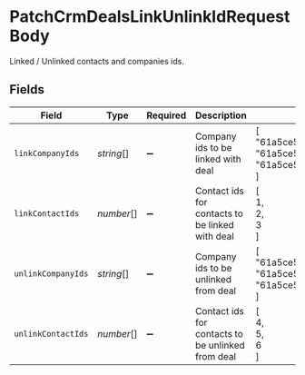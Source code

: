 # PatchCrmDealsLinkUnlinkIdRequestBody

Linked / Unlinked contacts and companies ids.


## Fields

| Field                                                                                  | Type                                                                                   | Required                                                                               | Description                                                                            | Example                                                                                |
| -------------------------------------------------------------------------------------- | -------------------------------------------------------------------------------------- | -------------------------------------------------------------------------------------- | -------------------------------------------------------------------------------------- | -------------------------------------------------------------------------------------- |
| `linkCompanyIds`                                                                       | *string*[]                                                                             | :heavy_minus_sign:                                                                     | Company ids to be linked with deal                                                     | [<br/>"61a5ce58c5d4795761045990",<br/>"61a5ce58c5d4795761045991",<br/>"61a5ce58c5d4795761045992"<br/>] |
| `linkContactIds`                                                                       | *number*[]                                                                             | :heavy_minus_sign:                                                                     | Contact ids for contacts to be linked with deal                                        | [<br/>1,<br/>2,<br/>3<br/>]                                                            |
| `unlinkCompanyIds`                                                                     | *string*[]                                                                             | :heavy_minus_sign:                                                                     | Company ids to be unlinked from deal                                                   | [<br/>"61a5ce58c5d4795761045994",<br/>"61a5ce58c5d479576104595",<br/>"61a5ce58c5d4795761045996"<br/>] |
| `unlinkContactIds`                                                                     | *number*[]                                                                             | :heavy_minus_sign:                                                                     | Contact ids for contacts to be unlinked from deal                                      | [<br/>4,<br/>5,<br/>6<br/>]                                                            |